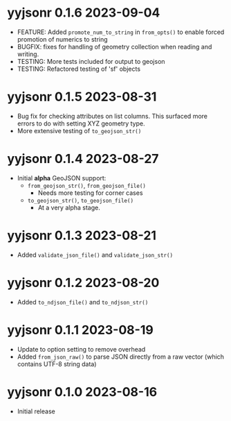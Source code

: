 
# yyjsonr 0.1.6 2023-09-04

* FEATURE: Added `promote_num_to_string` in `from_opts()` to enable 
  forced promotion of numerics to string
* BUGFIX: fixes for handling of geometry collection when reading and writing.
* TESTING: More tests included for output to geojson
* TESTING: Refactored testing of 'sf' objects

# yyjsonr 0.1.5  2023-08-31

* Bug fix for checking attributes on list columns.  This surfaced more
  errors to do with setting XYZ geometry type.
* More extensive testing of `to_geojson_str()`

# yyjsonr 0.1.4  2023-08-27

* Initial **alpha** GeoJSON support:
    * `from_geojson_str()`, `from_geojson_file()`
        * Needs more testing for corner cases
    * `to_geojson_str()`, `to_geojson_file()`
        * At a very alpha stage.

# yyjsonr 0.1.3  2023-08-21

* Added `validate_json_file()` and `validate_json_str()`

# yyjsonr 0.1.2  2023-08-20

* Added `to_ndjson_file()` and `to_ndjson_str()`

# yyjsonr 0.1.1  2023-08-19

* Update to option setting to remove overhead
* Added `from_json_raw()` to parse JSON directly from a raw vector (which
  contains UTF-8 string data)

# yyjsonr 0.1.0  2023-08-16

* Initial release
